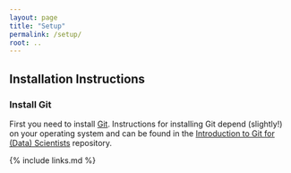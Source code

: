 ```yaml
---
layout: page
title: "Setup"
permalink: /setup/
root: ..
---
```

## Installation Instructions

### Install Git

First you need to install [Git](https://git-scm.com/). Instructions for installing Git depend 
(slightly!) on your operating system and can be found in the 
[Introduction to Git for (Data) Scientists](https://github.com/kaust-vislab/introduction-to-git-for-data-scientists#installation-instructions) 
repository. 

{% include links.md %}
